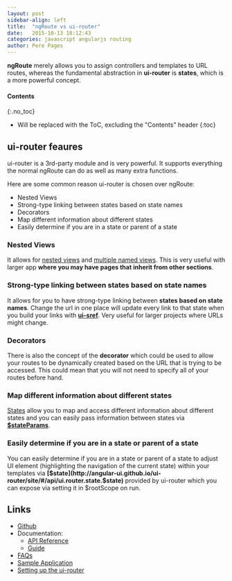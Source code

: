 ```yaml
---
layout: post
sidebar-align: left
title:  "ngRoute vs ui-router"
date:   2015-10-13 18:12:43
categories: javascript angularjs routing
author: Pere Pages
---
```


**ngRoute** merely allows you to assign controllers and templates to URL routes, whereas the fundamental abstraction in **ui-router** is **states**, which is a more powerful concept. 

#### Contents
{:.no_toc}

* Will be replaced with the ToC, excluding the "Contents" header
{:toc}

## ui-router feaures

ui-router is a 3rd-party module and is very powerful. It supports everything the normal ngRoute can do as well as many extra functions.

Here are some common reason ui-router is chosen over ngRoute:

+ Nested Views
+ Strong-type linking between states based on state names
+ Decorators
+ Map different information about different states
+ Easily determine if you are in a state or parent of a state

### Nested Views

It allows for [nested views](https://github.com/angular-ui/ui-router/wiki/Nested-States-%26-Nested-Views) and [multiple named views](https://github.com/angular-ui/ui-router/wiki/Multiple-Named-Views). This is very useful with larger app **where you may have pages that inherit from other sections**.

### Strong-type linking between states based on state names

It allows for you to have strong-type linking between **states based on state names**. Change the url in one place will update every link to that state when you build your links with **[ui-sref](http://angular-ui.github.io/ui-router/site/#/api/ui.router.state.directive:ui-sref)**. Very useful for larger projects where URLs might change.

### Decorators

There is also the concept of the **decorator** which could be used to allow your routes to be dynamically created based on the URL that is trying to be accessed. This could mean that you will not need to specify all of your routes before hand.

### Map different information about different states

[States](https://github.com/angular-ui/ui-router/wiki#state-manager) allow you to map and access different information about different states and you can easily pass information between states via **[$stateParams](https://github.com/angular-ui/ui-router/wiki/URL-Routing#stateparams-service)**.

### Easily determine if you are in a state or parent of a state

You can easily determine if you are in a state or parent of a state to adjust UI element (highlighting the navigation of the current state) within your templates via **[$state](http://angular-ui.github.io/ui-router/site/#/api/ui.router.state.$state)** provided by ui-router which you can expose via setting it in $rootScope on run.

## Links

+ [Github](https://github.com/angular-ui/ui-router)
+ Documentation:
  + [API Reference](http://angular-ui.github.io/ui-router/site/#/api)
  + [Guide](https://github.com/angular-ui/ui-router/wiki)
+ [FAQs](https://github.com/angular-ui/ui-router/wiki/Frequently-Asked-Questions)
+ [Sample Application](http://angular-ui.github.io/ui-router/sample/#/)
+ [Setting up the ui-router](http://www.ng-newsletter.com/posts/angular-ui-router.html)
